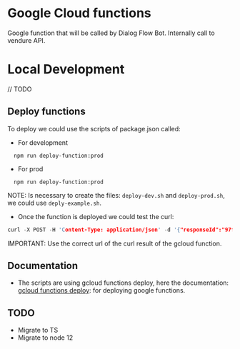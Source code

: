 # Google Cloud functions
Google function that will be called by Dialog Flow Bot. Internally call to vendure API.
# Local Development
// TODO
## Deploy functions
To deploy we could use the scripts of package.json called:
- For development
```
  npm run deploy-function:prod
```  
- For prod
```
  npm run deploy-function:prod
```

NOTE: Is necessary to create the files: `deploy-dev.sh` and `deploy-prod.sh`, we could use `deply-example.sh`.

- Once the function is deployed we could test the curl:
```c
curl -X POST -H 'Content-Type: application/json' -d '{"responseId":"97f82706-a185-43ea-82a2-b76e454a0f7e-4b8539db","queryResult":{"queryText":"hola","action":"input.welcome","parameters":{},"allRequiredParamsPresent":true,"outputContexts":[{"name":"projects/detallesjoselyn/locations/global/agent/sessions/34864b35-3467-7625-98cb-7e22d6c51112/contexts/defaultwelcomeintent-followup","lifespanCount":1},{"name":"projects/detallesjoselyn/locations/global/agent/sessions/34864b35-3467-7625-98cb-7e22d6c51112/contexts/questionmenu","lifespanCount":1},{"name":"projects/detallesjoselyn/locations/global/agent/sessions/34864b35-3467-7625-98cb-7e22d6c51112/contexts/agenthandover","lifespanCount":1},{"name":"projects/detallesjoselyn/locations/global/agent/sessions/34864b35-3467-7625-98cb-7e22d6c51112/contexts/payment_methods","lifespanCount":1},{"name":"projects/detallesjoselyn/locations/global/agent/sessions/34864b35-3467-7625-98cb-7e22d6c51112/contexts/order-menu","lifespanCount":1},{"name":"projects/detallesjoselyn/locations/global/agent/sessions/34864b35-3467-7625-98cb-7e22d6c51112/contexts/_system_counters_","parameters":{"no-input":0,"no-match":0}}],"intent":{"name":"projects/detallesjoselyn/locations/global/agent/intents/2af59afd-4c62-494e-9746-60d016f44cce","displayName":"Default Welcome Intent"},"intentDetectionConfidence":1,"languageCode":"es","sentimentAnalysisResult":{"queryTextSentiment":{"score":0.1,"magnitude":0.1}}},"originalDetectIntentRequest":{"source":"DIALOGFLOW_CONSOLE","payload":{}},"session":"projects/detallesjoselyn/locations/global/agent/sessions/34864b35-3467-7625-98cb-7e22d6c51112"}' https://us-central1-detallesjoselyn.cloudfunctions.net/dialogflowFirebaseFulfillmentProd
```

IMPORTANT: Use the correct url of the curl result of the gcloud function.

## Documentation

- The scripts are using gcloud functions deploy, here the documentation: [gcloud functions deploy](https://cloud.google.com/sdk/gcloud/reference/functions/deploy): for deploying google functions.


## TODO
- Migrate to TS
- Migrate to node 12